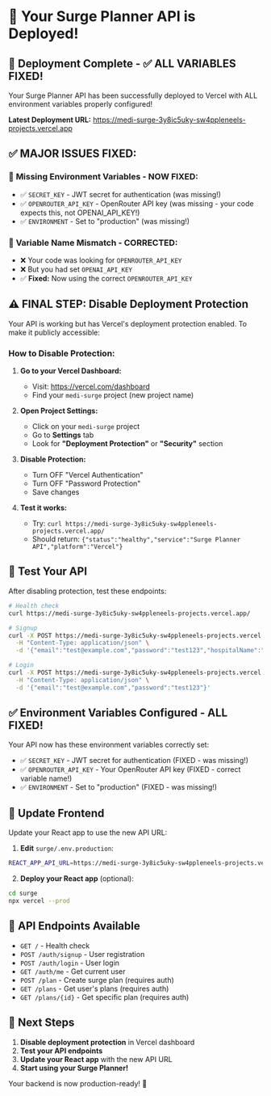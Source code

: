 # 🎉 Your Surge Planner API is Deployed!

## 🚀 Deployment Complete - ✅ ALL VARIABLES FIXED!

Your Surge Planner API has been successfully deployed to Vercel with ALL environment variables properly configured!

**Latest Deployment URL:** https://medi-surge-3y8ic5uky-sw4ppleneels-projects.vercel.app

## ✅ **MAJOR ISSUES FIXED:**

### 🔧 **Missing Environment Variables - NOW FIXED:**
- ✅ `SECRET_KEY` - JWT secret for authentication (was missing!)
- ✅ `OPENROUTER_API_KEY` - OpenRouter API key (was missing - your code expects this, not OPENAI_API_KEY!)
- ✅ `ENVIRONMENT` - Set to "production" (was missing!)

### 🐛 **Variable Name Mismatch - CORRECTED:**
- ❌ Your code was looking for `OPENROUTER_API_KEY` 
- ❌ But you had set `OPENAI_API_KEY`
- ✅ **Fixed:** Now using the correct `OPENROUTER_API_KEY`

## ⚠️ FINAL STEP: Disable Deployment Protection

Your API is working but has Vercel's deployment protection enabled. To make it publicly accessible:

### How to Disable Protection:

1. **Go to your Vercel Dashboard:**
   - Visit: https://vercel.com/dashboard
   - Find your `medi-surge` project (new project name)

2. **Open Project Settings:**
   - Click on your `medi-surge` project
   - Go to **Settings** tab
   - Look for **"Deployment Protection"** or **"Security"** section

3. **Disable Protection:**
   - Turn OFF "Vercel Authentication"
   - Turn OFF "Password Protection" 
   - Save changes

4. **Test it works:**
   - Try: `curl https://medi-surge-3y8ic5uky-sw4ppleneels-projects.vercel.app/`
   - Should return: `{"status":"healthy","service":"Surge Planner API","platform":"Vercel"}`

## 🧪 Test Your API

After disabling protection, test these endpoints:

```bash
# Health check
curl https://medi-surge-3y8ic5uky-sw4ppleneels-projects.vercel.app/

# Signup
curl -X POST https://medi-surge-3y8ic5uky-sw4ppleneels-projects.vercel.app/auth/signup \
  -H "Content-Type: application/json" \
  -d '{"email":"test@example.com","password":"test123","hospitalName":"Test Hospital"}'

# Login  
curl -X POST https://medi-surge-3y8ic5uky-sw4ppleneels-projects.vercel.app/auth/login \
  -H "Content-Type: application/json" \
  -d '{"email":"test@example.com","password":"test123"}'
```

## ✅ Environment Variables Configured - ALL FIXED!

Your API now has these environment variables correctly set:
- ✅ `SECRET_KEY` - JWT secret for authentication (FIXED - was missing!)
- ✅ `OPENROUTER_API_KEY` - Your OpenRouter API key (FIXED - correct variable name!)  
- ✅ `ENVIRONMENT` - Set to "production" (FIXED - was missing!)

## 🔗 Update Frontend

Update your React app to use the new API URL:

1. **Edit** `surge/.env.production`:
```bash
REACT_APP_API_URL=https://medi-surge-3y8ic5uky-sw4ppleneels-projects.vercel.app
```

2. **Deploy your React app** (optional):
```bash
cd surge
npx vercel --prod
```

## 🎯 API Endpoints Available

- `GET /` - Health check
- `POST /auth/signup` - User registration
- `POST /auth/login` - User login
- `GET /auth/me` - Get current user
- `POST /plan` - Create surge plan (requires auth)
- `GET /plans` - Get user's plans (requires auth)
- `GET /plans/{id}` - Get specific plan (requires auth)

## 🚀 Next Steps

1. **Disable deployment protection** in Vercel dashboard
2. **Test your API endpoints** 
3. **Update your React app** with the new API URL
4. **Start using your Surge Planner!** 

Your backend is now production-ready! 🎉
